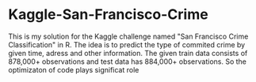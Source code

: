 # Kaggle-San-Francisco-Crime
This is my solution for the Kaggle challenge named "San Francisco Crime Classification" in R. The idea is to predict the type of commited crime by given time, adress and other information. The given train data consists of  878,000+ observations and test data has 884,000+ observations. So the optimizaton of code plays significat role
